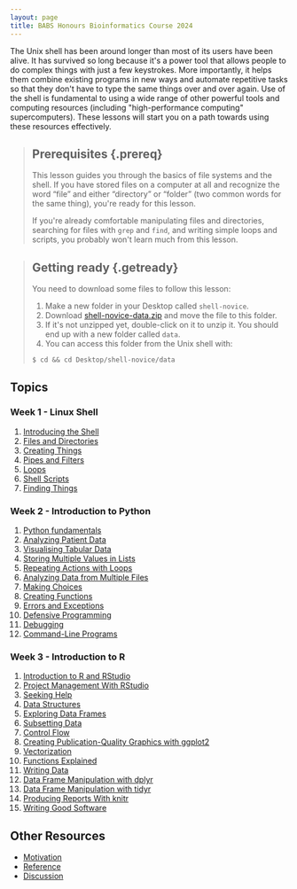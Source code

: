 ```yaml
---
layout: page
title: BABS Honours Bioinformatics Course 2024
---
```

The Unix shell has been around longer than most of its users have been alive.
It has survived so long because it's a power tool
that allows people to do complex things with just a few keystrokes.
More importantly,
it helps them combine existing programs in new ways
and automate repetitive tasks
so that they don't have to type the same things over and over again.
Use of the shell is fundamental to using a wide range of other powerful tools
and computing resources (including "high-performance computing" supercomputers).
These lessons will start you on a path towards using these resources effectively.

> ## Prerequisites {.prereq}
>
> This lesson guides you through the basics of file systems and the
> shell.  If you have stored files on a computer at all and recognize
> the word “file” and either “directory” or “folder” (two common words
> for the same thing), you're ready for this lesson.
>
> If you're already comfortable manipulating files and directories,
> searching for files with `grep` and `find`, and writing simple loops
> and scripts, you probably won't learn much from this lesson.

> ## Getting ready {.getready}
>
> You need to download some files to follow this lesson:
>
> 1. Make a new folder in your Desktop called `shell-novice`.
> 2. Download [shell-novice-data.zip](./shell-novice-data.zip) and move the file to this folder.
> 3. If it's not unzipped yet, double-click on it to unzip it. You should end up with a new folder called `data`.
> 4. You can access this folder from the Unix shell with:
>
> ~~~ {.input}
> $ cd && cd Desktop/shell-novice/data
> ~~~

## Topics

### Week 1 - Linux Shell

1.  [Introducing the Shell](00-intro_Shell.html)
2.  [Files and Directories](01-filedir_Shell.html)
3.  [Creating Things](02-create_Shell.html)
4.  [Pipes and Filters](03-pipefilter_Shell.html)
5.  [Loops](04-loop_Shell.html)
6.  [Shell Scripts](05-script_Shell.html)
7.  [Finding Things](06-find_Shell.html)

### Week 2 - Introduction to Python

1.  [Python fundamentals](01-intro_Python.html)
2.  [Analyzing Patient Data](02-numpy_Python.html)
3.  [Visualising Tabular Data](03-matplotlib_Python.html)
4.  [Storing Multiple Values in Lists](04-lists_Python.html)
5.  [Repeating Actions with Loops](05-loop_Python.html)
6.  [Analyzing Data from Multiple Files](06-files_Python.html)
7.  [Making Choices](07-cond_Python.html)
8.  [Creating Functions](08-func_Python.html)
9.  [Errors and Exceptions](09-errors_Python.html)
10. [Defensive Programming](10-defensive_Python.html)
11. [Debugging](11-debugging_Python.html)
12. [Command-Line Programs](12-chtmlline_Python.html)

### Week 3 - Introduction to R

1.  [Introduction to R and RStudio](01-rstudio-intro_R.html)
2.  [Project Management With RStudio](02-project-intro_R.html)
3.  [Seeking Help](03-seeking-help_R.html)
4.  [Data Structures](04-data-structures-part1_R.html)
5.  [Exploring Data Frames](05-data-structures-part2_R.html)
6.  [Subsetting Data](06-data-subsetting_R.html)
7.  [Control Flow](07-control-flow_R.html)
8.  [Creating Publication-Quality Graphics with ggplot2](08-plot-ggplot2_R.html)
9.  [Vectorization](09-vectorization_R.html)
10. [Functions Explained](10-functions_R.html)
11. [Writing Data](11-writing-data_R.html)
12. [Data Frame Manipulation with dplyr](12-dplyr_R.html)
13. [Data Frame Manipulation with tidyr](13-tidyr_R.html)
14. [Producing Reports With knitr](14-knitr-markdown_R.html)
15. [Writing Good Software](15-wrap-up_R.html)

## Other Resources

*   [Motivation](motivation.html)
*   [Reference](reference.html)
*   [Discussion](discussion.html)
